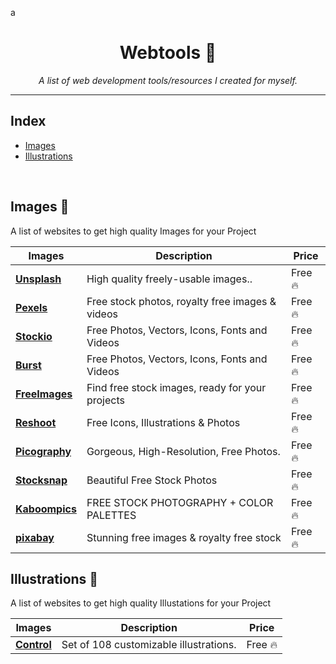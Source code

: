 a<div align="center">

<h1>Webtools 🔨</h1>
<i>A list of web development tools/resources I created for myself.  </i>

</div>

---

## Index

-   [Images](#images)
-   [Illustrations](#Illustrations)

<br/>

## Images 📸

 <p > A list of websites to get high quality Images for your Project</p>

| Images                                        | Description                                     | Price   |
| --------------------------------------------- | ----------------------------------------------- | ------- |
| [**Unsplash**](https://unsplash.com/)         | High quality freely-usable images..             | Free 🔥 |
| [**Pexels**](https://www.pexels.com/)         | Free stock photos, royalty free images & videos | Free 🔥 |
| [**Stockio**](https://www.stockio.com/)       | Free Photos, Vectors, Icons, Fonts and Videos   | Free 🔥 |
| [**Burst**](https://burst.shopify.com/)       | Free Photos, Vectors, Icons, Fonts and Videos   | Free 🔥 |
| [**FreeImages**](https://www.freeimages.com/) | Find free stock images, ready for your projects | Free 🔥 |
| [**Reshoot**](https://www.reshot.com/)        | Free Icons, Illustrations & Photos              | Free 🔥 |
| [**Picography**](https://picography.co/)      | Gorgeous, High-Resolution, Free Photos.         | Free 🔥 |
| [**Stocksnap**](https://stocksnap.io/)        | Beautiful Free Stock Photos                     | Free 🔥 |
| [**Kaboompics**](https://kaboompics.com/)     | FREE STOCK PHOTOGRAPHY + COLOR PALETTES         | Free 🔥 |
| [**pixabay**](https://pixabay.com/)           | Stunning free images & royalty free stock       | Free 🔥 |

## Illustrations 📸

 <p > A list of websites to get high quality Illustations for your Project </p>

| Images                                | Description                            | Price   |
| ------------------------------------- | -------------------------------------- | ------- |
| [**Control**](https://control.rocks/) | Set of 108 customizable illustrations. | Free 🔥 |
